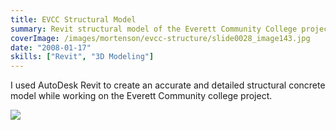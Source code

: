 ```yaml
---
title: EVCC Structural Model
summary: Revit structural model of the Everett Community College project
coverImage: /images/mortenson/evcc-structure/slide0028_image143.jpg
date: "2008-01-17"
skills: ["Revit", "3D Modeling"]
---
```


I used AutoDesk Revit to create an accurate and detailed structural concrete model while working on the Everett Community college project.

![](/images/mortenson/evcc-structure/slide0028_image145.jpg)
